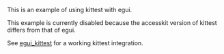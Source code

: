 This is an example of using kittest with egui.

This example is currently disabled because the accesskit version of kittest differs from that of egui.

See [egui_kittest](https://github.com/emilk/egui/tree/main/crates/egui_kittest) for a working kittest integration.
